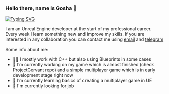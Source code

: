 ### Hello there, name is Gosha 👋
[![Typing SVG](https://readme-typing-svg.herokuapp.com?color=%2336BCF7&lines=Unreal+Engine+developer)](https://git.io/typing-svg)

I am an Unreal Engine developer at the start of my professional career. Every week I learn something new and improve my skills. 
If you are interested in any collaboration you can contact me using <a href="mailto:g.i.tedeev@gmail.com " target="_blank">email</a> and <a href="https://t.me/GeorgiiTedeev " target="_blank">telegram</a>

Some info about me:
- 👨‍💻 I mostly work with C++ but also using Blueprints in some cases
- 🔭 I’m currently working on my game which is almost finished (check ProjectGervant repo) and a simple multiplayer game which is in early development stage right now
- 🌱 I’m currently learning basics of creating a multiplayer game in UE
- 💼 I'm currently looking for job


<!--
**3sSTheProgrammer/3sSTheProgrammer** is a ✨ _special_ ✨ repository because its `README.md` (this file) appears on your GitHub profile.

Here are some ideas to get you started:

- 🔭 I’m currently working on ...
- 🌱 I’m currently learning ...
- 👯 I’m looking to collaborate on ...
- 🤔 I’m looking for help with ...
- 💬 Ask me about ...
- 📫 How to reach me: ...
- 😄 Pronouns: ...
- ⚡ Fun fact: ...
-->
